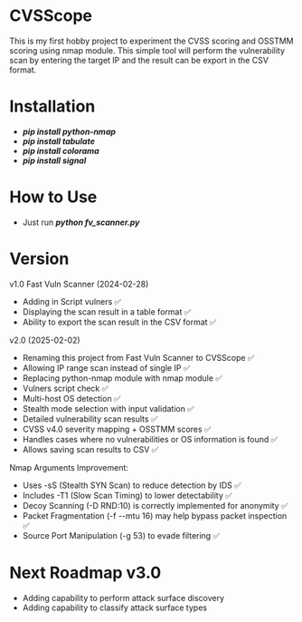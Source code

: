 # CVSScope

This is my first hobby project to experiment the CVSS scoring and OSSTMM scoring using nmap module. This simple tool will perform the vulnerability scan by entering the target IP and the result can be export in the CSV format.


# Installation

- ***pip install python-nmap***
- ***pip install tabulate***
- ***pip install colorama***
- ***pip install signal***

# How to Use

- Just run ***python fv_scanner.py***

# Version

v1.0 Fast Vuln Scanner (2024-02-28)
- Adding in Script vulners ✅
- Displaying the scan result in a table format ✅
- Ability to export the scan result in the CSV format ✅


v2.0 (2025-02-02)
- Renaming this project from Fast Vuln Scanner to CVSScope ✅
- Allowing IP range scan instead of single IP ✅
- Replacing python-nmap module with nmap module ✅
- Vulners script check ✅
- Multi-host OS detection ✅
- Stealth mode selection with input validation ✅
- Detailed vulnerability scan results ✅
- CVSS v4.0 severity mapping + OSSTMM scores ✅
- Handles cases where no vulnerabilities or OS information is found ✅
- Allows saving scan results to CSV ✅

Nmap Arguments Improvement:
- Uses -sS (Stealth SYN Scan) to reduce detection by IDS ✅
- Includes -T1 (Slow Scan Timing) to lower detectability ✅
- Decoy Scanning (-D RND:10) is correctly implemented for anonymity ✅
- Packet Fragmentation (-f --mtu 16) may help bypass packet inspection ✅
- Source Port Manipulation (-g 53) to evade filtering ✅

# Next Roadmap v3.0

- Adding capability to perform attack surface discovery
- Adding capability to classify attack surface types


